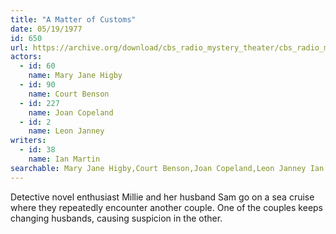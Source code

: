 ```yaml
---
title: "A Matter of Customs"
date: 05/19/1977
id: 650
url: https://archive.org/download/cbs_radio_mystery_theater/cbs_radio_mystery_theater-0601-0650.zip/cbs_radio_mystery_theater-0601-0650%2Fcbsrmt_0650_a_matter_of_customs.mp3
actors:  
  - id: 60
    name: Mary Jane Higby  
  - id: 90
    name: Court Benson  
  - id: 227
    name: Joan Copeland  
  - id: 2
    name: Leon Janney
writers:  
  - id: 38
    name: Ian Martin
searchable: Mary Jane Higby,Court Benson,Joan Copeland,Leon Janney Ian Martin
---
```

Detective novel enthusiast Millie and her husband Sam go on a sea cruise where they repeatedly encounter another couple. One of the couples keeps changing husbands, causing suspicion in the other.